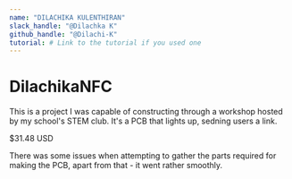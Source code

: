 ```yaml
---
name: "DILACHIKA KULENTHIRAN"
slack_handle: "@Dilachka K"
github_handle: "@Dilachi-K"
tutorial: # Link to the tutorial if you used one
---
```


# DilachikaNFC

<!-- Describe your board in 2-3 sentences. What are you making? What will it do? -->

This is a project I was capable of constructing through a workshop hosted by my school's STEM club. It's a PCB that lights up, sedning users a link. 

<!-- How much is it going to cost? --> 

$31.48 USD

<!-- Tell us a little bit about your design process. What were some challenges? What helped? ***Totally optional*** -->

There was some issues when attempting to gather the parts required for making the PCB, apart from that - it went rather smoothly.
